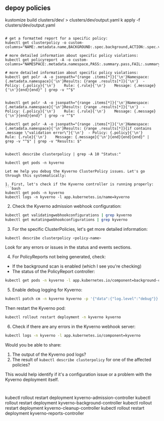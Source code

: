 ## depoy policies

kustomize build clusters/dev/ > clusters/dev/output.yaml
k apply -f clusters/dev/output.yaml   

```

# get a formatted report for a specific policy:
kubectl get clusterpolicy -o custom-columns="NAME:.metadata.name,BACKGROUND:.spec.background,ACTION:.spec.validationFailureAction,READY:.status.ready"

# more detailed information about specific policy violations:
kubectl get policyreport -A -o custom-columns="NAMESPACE:.metadata.namespace,PASS:.summary.pass,FAIL:.summary.fail,WARN:.summary.warn,ERROR:.summary.error,SKIP:.summary.skip"

# more detailed information about specific policy violations:
kubectl get polr -A -o jsonpath="{range .items[*]}{'\n'}Namespace: {.metadata.namespace}{'\n'}Results: {range .results[*]}{'\n'}  - Policy: {.policy}{'\n'}    Rule: {.rule}{'\n'}    Message: {.message}{'\n'}{end}{end}" | grep -v "^$"


kubectl get polr -A -o jsonpath="{range .items[*]}{'\n'}Namespace: {.metadata.namespace}{'\n'}Results: {range .results[*]}{'\n'}  - Policy: {.policy}{'\n'}    Rule: {.rule}{'\n'}    Message: {.message}{'\n'}{end}{end}" | grep -v "^$"

kubectl get polr -A -o jsonpath="{range .items[*]}{'\n'}Namespace: {.metadata.namespace}{'\n'}Results: {range .results[*]}{if contains .message \"validation error\"}{'\n'}  - Policy: {.policy}{'\n'}    Rule: {.rule}{'\n'}    Message: {.message}{'\n'}{end}{end}{end}" | grep -v "^$" | grep -v "Results: $"
```


```

kubectl describe clusterpolicy | grep -A 10 "Status:"

kubectl get pods -n kyverno

```


```
Let me help you debug the Kyverno ClusterPolicy issues. Let's go through this systematically:

1. First, let's check if the Kyverno controller is running properly:
```bash
kubectl get pods -n kyverno
kubectl logs -n kyverno -l app.kubernetes.io/name=kyverno
```

2. Check the Kyverno admission webhook configuration:
```bash
kubectl get validatingwebhookconfigurations | grep kyverno
kubectl get mutatingwebhookconfigurations | grep kyverno
```

3. For the specific ClusterPolicies, let's get more detailed information:
```bash
kubectl describe clusterpolicy <policy-name>
```
Look for any errors or issues in the status and events sections.

4. For PolicyReports not being generated, check:
- If the background scan is enabled (which I see you're checking)
- The status of the PolicyReport controller:
```bash
kubectl get pods -n kyverno -l app.kubernetes.io/component=background-controller
```

5. Enable debug logging for Kyverno:
```bash
kubectl patch cm -n kyverno kyverno -p '{"data":{"log.level":"debug"}}'
```
Then restart the Kyverno pod:
```bash
kubectl rollout restart deployment -n kyverno kyverno
```

6. Check if there are any errors in the Kyverno webhook server:
```bash
kubectl logs -n kyverno -l app.kubernetes.io/component=kyverno
```

Would you be able to share:
1. The output of the Kyverno pod logs?
2. The result of `kubectl describe clusterpolicy` for one of the affected policies?

This would help identify if it's a configuration issue or a problem with the Kyverno deployment itself.

```


```

kubectl rollout restart deployment kyverno-admission-controller
kubectl rollout restart deployment kyverno-background-controller
kubectl rollout restart deployment kyverno-cleanup-controller
kubectl rollout restart deployment kyverno-reports-controller
```
